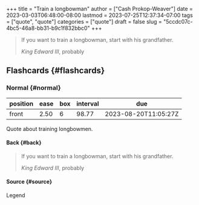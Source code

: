 +++
title = "Train a longbowman"
author = ["Cash Prokop-Weaver"]
date = 2023-03-03T06:48:00-08:00
lastmod = 2023-07-25T12:37:34-07:00
tags = ["quote", "quote"]
categories = ["quote"]
draft = false
slug = "5ccdc07c-4bc5-46a8-bb31-b9c1f832bbc0"
+++

> If you want to train a longbowman, start with his grandfather.
>
> _King Edward III_, probably


## Flashcards {#flashcards}


### Normal {#normal}

| position | ease | box | interval | due                  |
|----------|------|-----|----------|----------------------|
| front    | 2.50 | 6   | 98.77    | 2023-08-20T11:05:27Z |

Quote about training longbowmen.


#### Back {#back}

> If you want to train a longbowman, start with his grandfather.
>
> _King Edward III_, probably


#### Source {#source}

Legend
